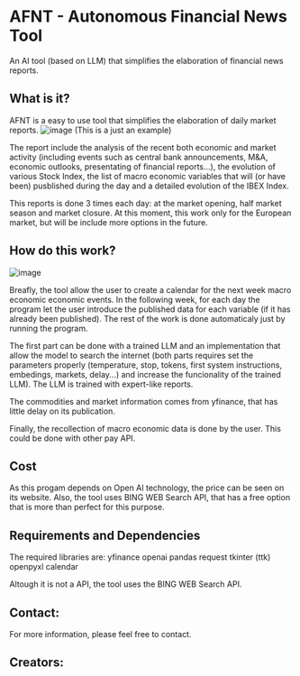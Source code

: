 # AFNT - Autonomous Financial News Tool
An AI tool (based on LLM) that simplifies the elaboration of financial news reports.

## What is it?

AFNT is a easy to use tool that simplifies the elaboration of daily market reports.
![image](https://github.com/NRCardenas/-AFNT-Autonomous-Financial-News-Tool/assets/153119544/347ba595-9c6e-4bc9-bb87-8dcd6594a75b)
(This is a just an example)

The report include the analysis of the recent both economic and market activity (including events such as central bank announcements, M&A, economic outlooks, presentating of financial reports...), the evolution of various Stock Index, the list of macro economic variables that will (or have been) pusblished during the day and a detailed evolution of the IBEX Index.

This reports is done 3 times each day: at the market opening, half market season and market closure. At this moment, this work only for the European market, but will be include more options in the future.

## How do this work?

![image](https://github.com/NRCardenas/-AFNT-Autonomous-Financial-News-Tool/assets/153119544/603bdda5-9732-4caf-8ae3-45f6f0093fe0)

Breafly, the tool allow the user to create a calendar for the next week macro economic economic events. In the following week, for each day the program let the user introduce the published data for each variable (if it has already been published). The rest of the work is done automaticaly just by running the program. 

The first part can be done with a trained LLM and an implementation that allow the model to search the internet (both parts requires set the parameters properly (temperature, stop, tokens, first system instructions, embedings, markets, delay...) and increase the funcionality of the trained LLM). The LLM is trained with expert-like reports.

The commodities and market information comes from yfinance, that has little delay on its publication. 

Finally, the recollection of macro economic data is done by the user. This could be done with other pay API.

## Cost
As this progam depends on Open AI technology, the price can be seen on its website. Also, the tool uses BING WEB Search API, that has a free option that is more than perfect for this purpose.

## Requirements and Dependencies

The required libraries are:
yfinance
openai
pandas
request
tkinter (ttk)
openpyxl
calendar

Altough it is not a API, the tool uses the BING WEB Search API.

## Contact:

For more information, please feel free to contact.

## Creators:
